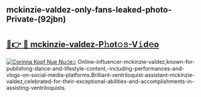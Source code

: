 ## mckinzie-valdez-only-fans​-leaked-photo​-Private-(92jbn)


# <h2><a href="https://mediaupload.pro?title=mckinzie-valdez&ref=git">🔗👉 🔴 mckinzie-valdez-P𝚑ot𝚘𝚜-V𝚒d𝚎o</a></h2>

[![Corinna Kopf Nue Nu𝚍e𝚜](https://i.imgur.com/0qMVB7G.gif)](https://mediaupload.pro?title=mckinzie-valdez&ref=git)
Online-influencer-mckinzie-valdez,known-for-publishing-dance-and-lifestyle-content,-including-performances-and-vlogs-on-social-media-platforms.Brilliant-ventriloquist-assistant-mckinzie-valdez,celebrated-for-their-exceptional-abilities-and-accomplishments-in-assisting-ventriloquists.  